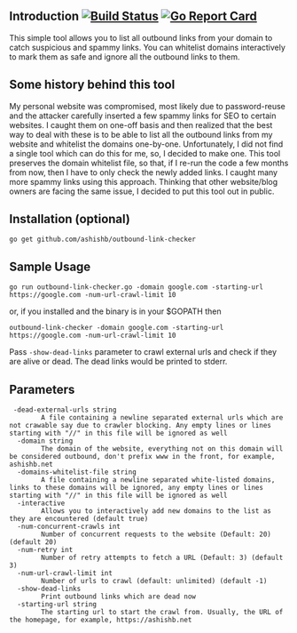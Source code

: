 ## Introduction [![Build Status](https://travis-ci.org/ashishb/outbound-link-checker.svg?branch=master)](https://travis-ci.org/ashishb/outbound-link-checker) [![Go Report Card](https://goreportcard.com/badge/github.com/ashishb/outbound-link-checker)](https://goreportcard.com/report/github.com/ashishb/outbound-link-checker)

This simple tool allows you to list all outbound links from your domain to catch suspicious and spammy links. You can whitelist domains interactively to mark them as safe and ignore all the outbound links to them.

## Some history behind this tool

My personal website was compromised, most likely due to password-reuse and the attacker carefully inserted a few spammy links for SEO to certain websites. I caught them on one-off basis and then realized that the best way to deal with these is to be able to list all the outbound links from my website and whitelist the domains one-by-one. Unfortunately, I did not find a single tool which can do this for me, so, I decided to make one. This tool preserves the domain whitelist file, so that, if I re-run the code a few months from now, then I have to only check the newly added links. I caught many more spammy links using this approach. Thinking that other website/blog owners are facing the same issue, I decided to put this tool out in public.

## Installation (optional)

`go get github.com/ashishb/outbound-link-checker`

## Sample Usage

`go run outbound-link-checker.go -domain google.com -starting-url https://google.com -num-url-crawl-limit 10`

or, if you installed and the binary is in your $GOPATH then

`outbound-link-checker -domain google.com -starting-url https://google.com -num-url-crawl-limit 10`

Pass `-show-dead-links` parameter to crawl external urls and check if they are alive or dead. The dead links would be printed to stderr.

## Parameters

```
 -dead-external-urls string
    	A file containing a newline separated external urls which are not crawable say due to crawler blocking. Any empty lines or lines starting with "//" in this file will be ignored as well
  -domain string
    	The domain of the website, everything not on this domain will be considered outbound, don't prefix www in the front, for example, ashishb.net
  -domains-whitelist-file string
    	A file containing a newline separated white-listed domains, links to these domains will be ignored, any empty lines or lines starting with "//" in this file will be ignored as well
  -interactive
    	Allows you to interactively add new domains to the list as they are encountered (default true)
  -num-concurrent-crawls int
    	Number of concurrent requests to the website (Default: 20) (default 20)
  -num-retry int
    	Number of retry attempts to fetch a URL (Default: 3) (default 3)
  -num-url-crawl-limit int
    	Number of urls to crawl (default: unlimited) (default -1)
  -show-dead-links
    	Print outbound links which are dead now
  -starting-url string
    	The starting url to start the crawl from. Usually, the URL of the homepage, for example, https://ashishb.net
```